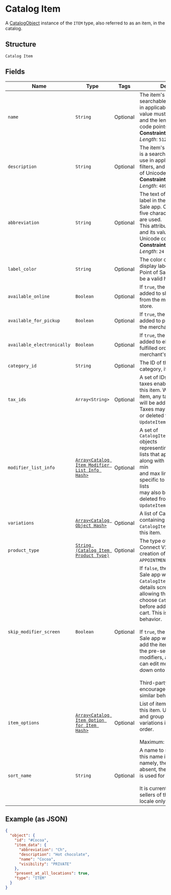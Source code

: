 
# Catalog Item

A [CatalogObject](/doc/models/catalog-object.md) instance of the `ITEM` type, also referred to as an item, in the catalog.

## Structure

`Catalog Item`

## Fields

| Name | Type | Tags | Description |
|  --- | --- | --- | --- |
| `name` | `String` | Optional | The item's name. This is a searchable attribute for use in applicable query filters, its value must not be empty, and the length is of Unicode code points.<br>**Constraints**: *Maximum Length*: `512` |
| `description` | `String` | Optional | The item's description. This is a searchable attribute for use in applicable query filters, and its value length is of Unicode code points.<br>**Constraints**: *Maximum Length*: `4096` |
| `abbreviation` | `String` | Optional | The text of the item's display label in the Square Point of Sale app. Only up to the first five characters of the string are used.<br>This attribute is searchable, and its value length is of Unicode code points.<br>**Constraints**: *Maximum Length*: `24` |
| `label_color` | `String` | Optional | The color of the item's display label in the Square Point of Sale app. This must be a valid hex color code. |
| `available_online` | `Boolean` | Optional | If `true`, the item can be added to shipping orders from the merchant's online store. |
| `available_for_pickup` | `Boolean` | Optional | If `true`, the item can be added to pickup orders from the merchant's online store. |
| `available_electronically` | `Boolean` | Optional | If `true`, the item can be added to electronically fulfilled orders from the merchant's online store. |
| `category_id` | `String` | Optional | The ID of the item's category, if any. |
| `tax_ids` | `Array<String>` | Optional | A set of IDs indicating the taxes enabled for<br>this item. When updating an item, any taxes listed here will be added to the item.<br>Taxes may also be added to or deleted from an item using `UpdateItemTaxes`. |
| `modifier_list_info` | [`Array<Catalog Item Modifier List Info Hash>`](/doc/models/catalog-item-modifier-list-info.md) | Optional | A set of `CatalogItemModifierListInfo` objects<br>representing the modifier lists that apply to this item, along with the overrides and min<br>and max limits that are specific to this item. Modifier lists<br>may also be added to or deleted from an item using `UpdateItemModifierLists`. |
| `variations` | [`Array<Catalog Object Hash>`](/doc/models/catalog-object.md) | Optional | A list of CatalogObjects containing the `CatalogItemVariation`s for this item. |
| `product_type` | [`String (Catalog Item Product Type)`](/doc/models/catalog-item-product-type.md) | Optional | The type of a CatalogItem. Connect V2 only allows the creation of `REGULAR` or `APPOINTMENTS_SERVICE` items. |
| `skip_modifier_screen` | `Boolean` | Optional | If `false`, the Square Point of Sale app will present the `CatalogItem`'s<br>details screen immediately, allowing the merchant to choose `CatalogModifier`s<br>before adding the item to the cart.  This is the default behavior.<br><br>If `true`, the Square Point of Sale app will immediately add the item to the cart with the pre-selected<br>modifiers, and merchants can edit modifiers by drilling down onto the item's details.<br><br>Third-party clients are encouraged to implement similar behaviors. |
| `item_options` | [`Array<Catalog Item Option for Item Hash>`](/doc/models/catalog-item-option-for-item.md) | Optional | List of item options IDs for this item. Used to manage and group item<br>variations in a specified order.<br><br>Maximum: 6 item options. |
| `sort_name` | `String` | Optional | A name to sort the item by. If this name is unspecified, namely, the `sort_name` field is absent, the regular `name` field is used for sorting.<br><br>It is currently supported for sellers of the Japanese locale only. |

## Example (as JSON)

```json
{
  "object": {
    "id": "#Cocoa",
    "item_data": {
      "abbreviation": "Ch",
      "description": "Hot chocolate",
      "name": "Cocoa",
      "visibility": "PRIVATE"
    },
    "present_at_all_locations": true,
    "type": "ITEM"
  }
}
```

